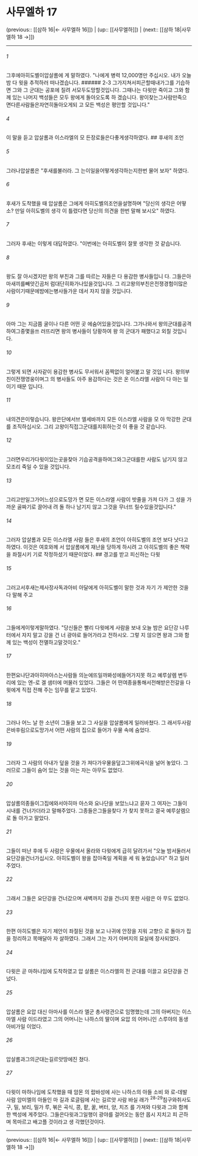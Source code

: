 # 사무엘하 17

(previous:: [[삼하 16|← 사무엘하 16]]) | (up:: [[사무엘하]]) | (next:: [[삼하 18|사무엘하 18 →]])

***




###### 1 

그후에아히도벨이압살롬에 게 말하였다. "나에게 병력 12,000명만 주십시오. 내가 오늘 밤 다 윗을 추적하러 떠나겠습니다. ###### 2-3 그가지쳐서피곤할때내가그를 기습하면 그와 그 군대는 공포에 질려 서모두도망할것입니다. 그때나는 다윗만 죽이고 그와 함께 있는 나머지 백성들은 모두 왕에게 돌아오도록 하 겠습니다. 왕이찾는그사람만죽으 면다른사람들은자연히돌아오게되 고 모든 백성은 평안할 것입니다." 



###### 4 

이 말을 듣고 압살롬과 이스라엘의 모 든장로들은다좋게생각하였다. ## 후새의 조언 



###### 5 

그러나압살롬은 "후새를불러라. 그 는이일을어떻게생각하는지한번 물어 보자" 하였다. 



###### 6 

후새가 도착했을 때 압살롬은 그에게 아히도벨의조언을설명하며 "당신의 생각은 어떻소? 만일 아히도벨의 생각 이 틀렸다면 당신의 의견을 한번 말해 보시오" 하였다. 



###### 7 

그러자 후새는 이렇게 대답하였다. "이번에는 아히도벨이 잘못 생각한 것 같습니다. 



###### 8 

왕도 잘 아시겠지만 왕의 부친과 그를 따르는 자들은 다 용감한 병사들입니 다. 그들은아마새끼를빼앗긴곰처 럼대단히화가나있을것입니다. 그 리고왕의부친은전쟁경험이많은 사람이기때문에밤에는병사들가운 데서 자지 않을 것입니다. 



###### 9 

아마 그는 지금쯤 굴이나 다른 어떤 곳 에숨어있을것입니다. 그가나와서 왕의군대를공격하여그중몇을쓰 러뜨리면 왕의 병사들이 당황하여 왕 의 군대가 패했다고 외칠 것입니다. 



###### 10 

그렇게 되면 사자같이 용감한 병사도 무서워서 꼼짝없이 얼어붙고 말 것입 니다. 왕의부친이전쟁영웅이며그 의 병사들도 아주 용감하다는 것은 온 이스라엘 사람이 다 아는 일이기 때문 입니다. 



###### 11 

내의견은이렇습니다. 왕은단에서브 엘세바까지 모든 이스라엘 사람을 모 아 막강한 군대를 조직하십시오. 그리 고왕이직접그군대를지휘하는것 이 좋을 것 같습니다. 



###### 12 

그러면우리가다윗이있는곳을찾아 기습공격을하여그와그군대를한 사람도 남기지 않고 모조리 죽일 수 있을 것입니다. 



###### 13 

그리고만일그가어느성으로도망가 면 모든 이스라엘 사람이 밧줄을 가져 다가 그 성을 가까운 골짜기로 끌어내 려 돌 하나 남기지 않고 그것을 무너뜨 릴수있을것입니다." 



###### 14 

그러자 압살롬과 모든 이스라엘 사람 들은 후새의 조언이 아히도벨의 조언 보다 낫다고 하였다. 이것은 여호와께 서 압살롬에게 재난을 당하게 하시려 고 아히도벨의 좋은 책략을 좌절시키 기로 작정하셨기 때문이었다. ## 경고를 받고 피신하는 다윗 



###### 15 

그러고서후새는제사장사독과아비 아달에게 아히도벨이 말한 것과 자기 가 제안한 것을 다 말해 주고 



###### 16 

그들에게이렇게말하였다. "당신들은 빨리 다윗에게 사람을 보내 오늘 밤은 요단강 나루터에서 자지 말고 강을 건 너 광야로 들어가라고 전하시오. 그렇 지 않으면 왕과 그와 함께 있는 백성이 전멸하고말것이오." 



###### 17 

한편요나단과아히마아스는사람들 의눈에뜨일까봐성에들어가지못 하고 예루살렘 변두리에 있는 엔-로 겔 샘터에 머물러 있었다. 그들은 어 떤여종을통해서전해받은전갈을 다윗에게 직접 전해 주는 임무를 맡고 있었다. 



###### 18 

그러나 어느 날 한 소년이 그들을 보고 그 사실을 압살롬에게 일러바쳤다. 그 래서두사람은바후림으로도망가서 어떤 사람의 집으로 들어가 우물 속에 숨었다. 



###### 19 

그러자 그 사람의 아내가 덮을 것을 가 져다가우물을덮고그위에곡식을 널어 놓았다. 그러므로 그들이 숨어 있는 것을 아는 자는 아무도 없었다. 



###### 20 

압살롬의종들이그집에와서아히마 아스와 요나단을 보았느냐고 묻자 그 여자는 그들이 시내를 건너가더라고 말해주었다. 그종들은그들을찾다 가 찾지 못하고 결국 예루살렘으로 돌 아가고 말았다. 



###### 21 

그들이 떠난 후에 두 사람은 우물에서 올라와 다윗에게 급히 달려가서 "오늘 밤서둘러서요단강을건너가십시오. 아히도벨이 왕을 잡아죽일 계획을 세 워 놓았습니다" 하고 일러 주었다. 



###### 22 

그래서 그들은 요단강을 건너갔으며 새벽까지 강을 건너지 못한 사람은 아 무도 없었다. 



###### 23 

한편 아히도벨은 자기 제안이 좌절된 것을 보고 나귀에 안장을 지워 고향으 로 돌아가 집을 정리하고 목매달아 자 살하였다. 그래서 그는 자기 아버지의 묘실에 장사되었다. 



###### 24 

다윗은 곧 마하나임에 도착하였고 압 살롬은 이스라엘의 전 군대를 이끌고 요단강을 건넜다. 



###### 25 

압살롬은 요압 대신 아마사를 이스라 엘군 총사령관으로 임명했는데 그의 아버지는 이스마엘 사람 이드라였고 그의 어머니는 나하스의 딸이며 요압 의 어머니인 스루야의 동생 아비가일 이었다. 



###### 26 

압살롬과그의군대는길르앗땅에진 쳤다. 



###### 27 

다윗이 마하나임에 도착했을 때 암몬 의 랍바성에 사는 나하스의 아들 소비 와 로-데발 사람 암미엘의 아들인 마 길과 로글림에 사는 길르앗 사람 바실 래가 <sup class="versenum">28-29</sup>침구와취사도구, 밀, 보리, 밀가 루, 볶은 곡식, 콩, 팥, 꿀, 버터, 양, 치즈 를 가져와 다윗과 그와 함께 한 백성에 게주었다. 그들은다윗과그일행이 광야를 걸어오는 동안 몹시 지치고 피 곤하며 목마르고 배고플 것이라고 생 각했던것이다.

***

(previous:: [[삼하 16|← 사무엘하 16]]) | (up:: [[사무엘하]]) | (next:: [[삼하 18|사무엘하 18 →]])
